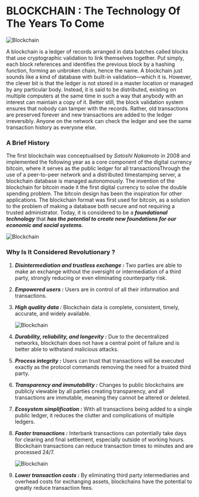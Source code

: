 # BLOCKCHAIN : The Technology Of The Years To Come

![Blockchain](https://i1.wp.com/www.indianweb2.com/wp-content/uploads/2016/10/blockchain.jpg?resize=700%2C352)

A blockchain is a ledger of records arranged in data batches called blocks that use cryptographic validation to link themselves
together. Put simply, each block references and identifies the previous block by a hashing function, forming an unbroken chain,
hence the name. A blockchain just sounds like a kind of database with built-in validation—which it is. However, the clever
bit is that the ledger is not stored in a master location or managed by any particular body. Instead, it is said to be 
distributed, existing on multiple computers at the same time in such a way that anybody with an interest can maintain a copy 
of it. Better still, the block validation system ensures that nobody can tamper with the records. Rather, old transactions 
are preserved forever and new transactions are added to the ledger irreversibly. Anyone on the network can check the ledger
and see the same transaction history as everyone else.

### A Brief History

The first blockchain was conceptualised by _Satoshi Nakamoto_ in 2008 and implemented the following year as a core component
of the digital currency bitcoin, where it serves as the public ledger for all transactionsThrough the use of a peer-to-peer 
network and a distributed timestamping server, a blockchain database is managed autonomously. The invention of the blockchain 
for bitcoin made it the first digital currency to solve the double spending problem. The bitcoin design has been the inspiration
for other applications. The blockchain format was first used for bitcoin, as a solution to the problem of making a database both 
secure and not requiring a trusted administrator. Today, it is considered to be a **_foundational technology_** that **_has the 
potential to create new foundations for our economic and social systems._**

![Blockchain](https://assets.weforum.org/editor/_DRLsawgrOCG3OwH3VP4o9VuR4HMAsBeRGFZSo_7RPk.png)

### Why Is It Considered Revolutionary ?

 1. _**Disintermediation and trustless exchange :**_
    Two parties are able to make an exchange without the oversight or intermediation of a third party, strongly reducing or even eliminating counterparty risk.
 
 2. _**Empowered users :**_
    Users are in control of all their information and transactions.
  
 3. _**High quality data :**_
    Blockchain data is complete, consistent, timely, accurate, and widely available.
    
    ![Blockchain](https://www.cafonline.org/images/default-source/infographics/blockchain-infographic-part-image-1.png?sfvrsn=0)
    
 4. _**Durability, reliability, and longevity :**_
    Due to the decentralized networks, blockchain does not have a central point of failure and is better able to withstand malicious attacks.
 
 5. _**Process integrity :**_
    Users can trust that transactions will be executed exactly as the protocol commands removing the need for a trusted third party.
 
 6. _**Transparency and immutability :**_
    Changes to public blockchains are publicly viewable by all parties creating transparency, and all transactions are immutable, meaning they cannot be altered or deleted.

 7. _**Ecosystem simplification :**_
    With all transactions being added to a single public ledger, it reduces the clutter and complications of multiple ledgers.
 
 8. _**Faster transactions :**_
    Interbank transactions can potentially take days for clearing and final settlement, especially outside of working hours. Blockchain transactions can reduce transaction times to minutes and are processed 24/7.

     ![Blockchain](http://dontapscott.com/wp-content/uploads/Raconteur-UK-Fintech-Dashboard-thumb.jpg)
 
 9. _**Lower transaction costs :**_
    By eliminating third party intermediaries and overhead costs for exchanging assets, blockchains have the potential to greatly reduce transaction fees.
